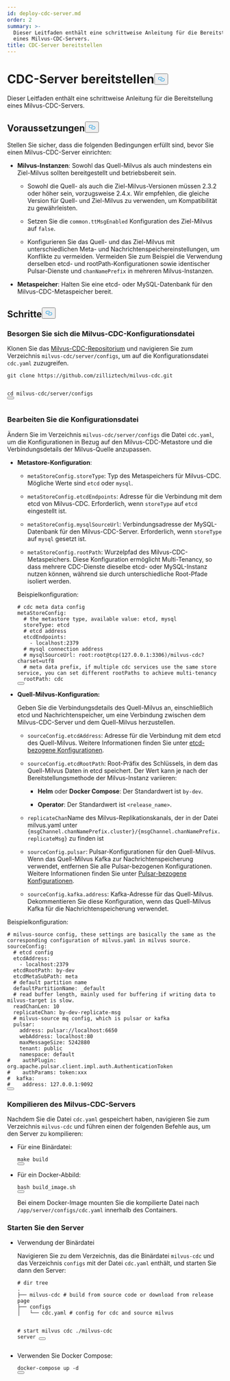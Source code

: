 ```yaml
---
id: deploy-cdc-server.md
order: 2
summary: >-
  Dieser Leitfaden enthält eine schrittweise Anleitung für die Bereitstellung
  eines Milvus-CDC-Servers.
title: CDC-Server bereitstellen
---
```

<h1 id="Deploy-CDC-Server" class="common-anchor-header">CDC-Server bereitstellen<button data-href="#Deploy-CDC-Server" class="anchor-icon" translate="no">
      <svg translate="no"
        aria-hidden="true"
        focusable="false"
        height="20"
        version="1.1"
        viewBox="0 0 16 16"
        width="16"
      >
        <path
          fill="#0092E4"
          fill-rule="evenodd"
          d="M4 9h1v1H4c-1.5 0-3-1.69-3-3.5S2.55 3 4 3h4c1.45 0 3 1.69 3 3.5 0 1.41-.91 2.72-2 3.25V8.59c.58-.45 1-1.27 1-2.09C10 5.22 8.98 4 8 4H4c-.98 0-2 1.22-2 2.5S3 9 4 9zm9-3h-1v1h1c1 0 2 1.22 2 2.5S13.98 12 13 12H9c-.98 0-2-1.22-2-2.5 0-.83.42-1.64 1-2.09V6.25c-1.09.53-2 1.84-2 3.25C6 11.31 7.55 13 9 13h4c1.45 0 3-1.69 3-3.5S14.5 6 13 6z"
        ></path>
      </svg>
    </button></h1><p>Dieser Leitfaden enthält eine schrittweise Anleitung für die Bereitstellung eines Milvus-CDC-Servers.</p>
<h2 id="Prerequisites" class="common-anchor-header">Voraussetzungen<button data-href="#Prerequisites" class="anchor-icon" translate="no">
      <svg translate="no"
        aria-hidden="true"
        focusable="false"
        height="20"
        version="1.1"
        viewBox="0 0 16 16"
        width="16"
      >
        <path
          fill="#0092E4"
          fill-rule="evenodd"
          d="M4 9h1v1H4c-1.5 0-3-1.69-3-3.5S2.55 3 4 3h4c1.45 0 3 1.69 3 3.5 0 1.41-.91 2.72-2 3.25V8.59c.58-.45 1-1.27 1-2.09C10 5.22 8.98 4 8 4H4c-.98 0-2 1.22-2 2.5S3 9 4 9zm9-3h-1v1h1c1 0 2 1.22 2 2.5S13.98 12 13 12H9c-.98 0-2-1.22-2-2.5 0-.83.42-1.64 1-2.09V6.25c-1.09.53-2 1.84-2 3.25C6 11.31 7.55 13 9 13h4c1.45 0 3-1.69 3-3.5S14.5 6 13 6z"
        ></path>
      </svg>
    </button></h2><p>Stellen Sie sicher, dass die folgenden Bedingungen erfüllt sind, bevor Sie einen Milvus-CDC-Server einrichten:</p>
<ul>
<li><p><strong>Milvus-Instanzen</strong>: Sowohl das Quell-Milvus als auch mindestens ein Ziel-Milvus sollten bereitgestellt und betriebsbereit sein.</p>
<ul>
<li><p>Sowohl die Quell- als auch die Ziel-Milvus-Versionen müssen 2.3.2 oder höher sein, vorzugsweise 2.4.x. Wir empfehlen, die gleiche Version für Quell- und Ziel-Milvus zu verwenden, um Kompatibilität zu gewährleisten.</p></li>
<li><p>Setzen Sie die <code translate="no">common.ttMsgEnabled</code> Konfiguration des Ziel-Milvus auf <code translate="no">false</code>.</p></li>
<li><p>Konfigurieren Sie das Quell- und das Ziel-Milvus mit unterschiedlichen Meta- und Nachrichtenspeichereinstellungen, um Konflikte zu vermeiden. Vermeiden Sie zum Beispiel die Verwendung derselben etcd- und rootPath-Konfigurationen sowie identischer Pulsar-Dienste und <code translate="no">chanNamePrefix</code> in mehreren Milvus-Instanzen.</p></li>
</ul></li>
<li><p><strong>Metaspeicher</strong>: Halten Sie eine etcd- oder MySQL-Datenbank für den Milvus-CDC-Metaspeicher bereit.</p></li>
</ul>
<h2 id="Steps" class="common-anchor-header">Schritte<button data-href="#Steps" class="anchor-icon" translate="no">
      <svg translate="no"
        aria-hidden="true"
        focusable="false"
        height="20"
        version="1.1"
        viewBox="0 0 16 16"
        width="16"
      >
        <path
          fill="#0092E4"
          fill-rule="evenodd"
          d="M4 9h1v1H4c-1.5 0-3-1.69-3-3.5S2.55 3 4 3h4c1.45 0 3 1.69 3 3.5 0 1.41-.91 2.72-2 3.25V8.59c.58-.45 1-1.27 1-2.09C10 5.22 8.98 4 8 4H4c-.98 0-2 1.22-2 2.5S3 9 4 9zm9-3h-1v1h1c1 0 2 1.22 2 2.5S13.98 12 13 12H9c-.98 0-2-1.22-2-2.5 0-.83.42-1.64 1-2.09V6.25c-1.09.53-2 1.84-2 3.25C6 11.31 7.55 13 9 13h4c1.45 0 3-1.69 3-3.5S14.5 6 13 6z"
        ></path>
      </svg>
    </button></h2><h3 id="Obtain-the-Milvus-CDC-config-file" class="common-anchor-header">Besorgen Sie sich die Milvus-CDC-Konfigurationsdatei</h3><p>Klonen Sie das <a href="https://github.com/zilliztech/milvus-cdc">Milvus-CDC-Repositorium</a> und navigieren Sie zum Verzeichnis <code translate="no">milvus-cdc/server/configs</code>, um auf die Konfigurationsdatei <code translate="no">cdc.yaml</code> zuzugreifen.</p>
<pre><code translate="no" class="language-bash">git <span class="hljs-built_in">clone</span> https://github.com/zilliztech/milvus-cdc.git

<span class="hljs-built_in">cd</span> milvus-cdc/server/configs
<button class="copy-code-btn"></button></code></pre>
<h3 id="Edit-the-config-file" class="common-anchor-header">Bearbeiten Sie die Konfigurationsdatei</h3><p>Ändern Sie im Verzeichnis <code translate="no">milvus-cdc/server/configs</code> die Datei <code translate="no">cdc.yaml</code>, um die Konfigurationen in Bezug auf den Milvus-CDC-Metastore und die Verbindungsdetails der Milvus-Quelle anzupassen.</p>
<ul>
<li><p><strong>Metastore-Konfiguration</strong>:</p>
<ul>
<li><p><code translate="no">metaStoreConfig.storeType</code>: Typ des Metaspeichers für Milvus-CDC. Mögliche Werte sind <code translate="no">etcd</code> oder <code translate="no">mysql</code>.</p></li>
<li><p><code translate="no">metaStoreConfig.etcdEndpoints</code>: Adresse für die Verbindung mit dem etcd von Milvus-CDC. Erforderlich, wenn <code translate="no">storeType</code> auf <code translate="no">etcd</code> eingestellt ist.</p></li>
<li><p><code translate="no">metaStoreConfig.mysqlSourceUrl</code>: Verbindungsadresse der MySQL-Datenbank für den Milvus-CDC-Server. Erforderlich, wenn <code translate="no">storeType</code> auf <code translate="no">mysql</code> gesetzt ist.</p></li>
<li><p><code translate="no">metaStoreConfig.rootPath</code>: Wurzelpfad des Milvus-CDC-Metaspeichers. Diese Konfiguration ermöglicht Multi-Tenancy, so dass mehrere CDC-Dienste dieselbe etcd- oder MySQL-Instanz nutzen können, während sie durch unterschiedliche Root-Pfade isoliert werden.</p></li>
</ul>
<p>Beispielkonfiguration:</p>
<pre><code translate="no" class="language-yaml"><span class="hljs-comment"># cdc meta data config</span>
metaStoreConfig:
  <span class="hljs-comment"># the metastore type, available value: etcd, mysql</span>
  storeType: etcd
  <span class="hljs-comment"># etcd address</span>
  etcdEndpoints:
    - localhost:<span class="hljs-number">2379</span>
  <span class="hljs-comment"># mysql connection address</span>
  <span class="hljs-comment"># mysqlSourceUrl: root:root@tcp(127.0.0.1:3306)/milvus-cdc?charset=utf8</span>
  <span class="hljs-comment"># meta data prefix, if multiple cdc services use the same store service, you can set different rootPaths to achieve multi-tenancy</span>
  rootPath: cdc
<button class="copy-code-btn"></button></code></pre></li>
<li><p><strong>Quell-Milvus-Konfiguration:</strong></p>
<p>Geben Sie die Verbindungsdetails des Quell-Milvus an, einschließlich etcd und Nachrichtenspeicher, um eine Verbindung zwischen dem Milvus-CDC-Server und dem Quell-Milvus herzustellen.</p>
<ul>
<li><p><code translate="no">sourceConfig.etcdAddress</code>: Adresse für die Verbindung mit dem etcd des Quell-Milvus. Weitere Informationen finden Sie unter <a href="https://milvus.io/docs/configure_etcd.md#etcd-related-Configurations">etcd-bezogene Konfigurationen</a>.</p></li>
<li><p><code translate="no">sourceConfig.etcdRootPath</code>: Root-Präfix des Schlüssels, in dem das Quell-Milvus Daten in etcd speichert. Der Wert kann je nach der Bereitstellungsmethode der Milvus-Instanz variieren:</p>
<ul>
<li><p><strong>Helm</strong> oder <strong>Docker Compose</strong>: Der Standardwert ist <code translate="no">by-dev</code>.</p></li>
<li><p><strong>Operator</strong>: Der Standardwert ist <code translate="no">&lt;release_name&gt;</code>.</p></li>
</ul></li>
<li><p><code translate="no">replicateChan</code>Name des Milvus-Replikationskanals, der in der Datei milvus.yaml unter <code translate="no">{msgChannel.chanNamePrefix.cluster}/{msgChannel.chanNamePrefix.replicateMsg}</code> zu finden ist</p></li>
<li><p><code translate="no">sourceConfig.pulsar</code>: Pulsar-Konfigurationen für den Quell-Milvus. Wenn das Quell-Milvus Kafka zur Nachrichtenspeicherung verwendet, entfernen Sie alle Pulsar-bezogenen Konfigurationen. Weitere Informationen finden Sie unter <a href="https://milvus.io/docs/configure_pulsar.md">Pulsar-bezogene Konfigurationen</a>.</p></li>
<li><p><code translate="no">sourceConfig.kafka.address</code>: Kafka-Adresse für das Quell-Milvus. Dekommentieren Sie diese Konfiguration, wenn das Quell-Milvus Kafka für die Nachrichtenspeicherung verwendet.</p></li>
</ul></li>
</ul>
<p>Beispielkonfiguration:</p>
<pre><code translate="no" class="language-yaml"><span class="hljs-comment"># milvus-source config, these settings are basically the same as the corresponding configuration of milvus.yaml in milvus source.</span>
sourceConfig:
  <span class="hljs-comment"># etcd config</span>
  etcdAddress:
    - localhost:<span class="hljs-number">2379</span>
  etcdRootPath: by-dev
  etcdMetaSubPath: meta
  <span class="hljs-comment"># default partition name</span>
  defaultPartitionName: _default
  <span class="hljs-comment"># read buffer length, mainly used for buffering if writing data to milvus-target is slow.</span>
  readChanLen: <span class="hljs-number">10</span>
  replicateChan: by-dev-replicate-msg
  <span class="hljs-comment"># milvus-source mq config, which is pulsar or kafka</span>
  pulsar:
    address: pulsar://localhost:<span class="hljs-number">6650</span>
    webAddress: localhost:<span class="hljs-number">80</span>
    maxMessageSize: <span class="hljs-number">5242880</span>
    tenant: public
    namespace: default
<span class="hljs-comment">#    authPlugin: org.apache.pulsar.client.impl.auth.AuthenticationToken</span>
<span class="hljs-comment">#    authParams: token:xxx</span>
<span class="hljs-comment">#  kafka:</span>
<span class="hljs-comment">#    address: 127.0.0.1:9092</span>
<button class="copy-code-btn"></button></code></pre>
<h3 id="Compile-the-Milvus-CDC-server" class="common-anchor-header">Kompilieren des Milvus-CDC-Servers</h3><p>Nachdem Sie die Datei <code translate="no">cdc.yaml</code> gespeichert haben, navigieren Sie zum Verzeichnis <code translate="no">milvus-cdc</code> und führen einen der folgenden Befehle aus, um den Server zu kompilieren:</p>
<ul>
<li><p>Für eine Binärdatei:</p>
<pre><code translate="no" class="language-bash"><span class="hljs-built_in">make</span> build
<button class="copy-code-btn"></button></code></pre></li>
<li><p>Für ein Docker-Abbild:</p>
<pre><code translate="no" class="language-bash">bash build_image.sh
<button class="copy-code-btn"></button></code></pre>
<p>Bei einem Docker-Image mounten Sie die kompilierte Datei nach <code translate="no">/app/server/configs/cdc.yaml</code> innerhalb des Containers.</p></li>
</ul>
<h3 id="Start-the-server" class="common-anchor-header">Starten Sie den Server</h3><ul>
<li><p>Verwendung der Binärdatei</p>
<p>Navigieren Sie zu dem Verzeichnis, das die Binärdatei <code translate="no">milvus-cdc</code> und das Verzeichnis <code translate="no">configs</code> mit der Datei <code translate="no">cdc.yaml</code> enthält, und starten Sie dann den Server:</p>
<pre><code translate="no" class="language-bash"><span class="hljs-comment"># dir tree</span>
.
├── milvus-cdc <span class="hljs-comment"># build from source code or download from release page</span>
├── configs
│   └── cdc.yaml <span class="hljs-comment"># config for cdc and source milvus</span>

<span class="hljs-comment"># start milvus cdc</span>
./milvus-cdc server
<button class="copy-code-btn"></button></code></pre></li>
<li><p>Verwenden Sie Docker Compose:</p>
<pre><code translate="no" class="language-bash">docker-compose up -d
<button class="copy-code-btn"></button></code></pre></li>
</ul>

